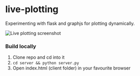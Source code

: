 # live-plotting
Experimenting with flask and graphjs for plotting dynamically. 

![Live plotting screenshot](https://github.com/StianIsmar/live-plotting/images/live-plotting.PNG)


### Build locally
1. Clone repo and cd into it
2. ```cd server && python server.py```
2. Open index.html (client folder) in your favourite browser



